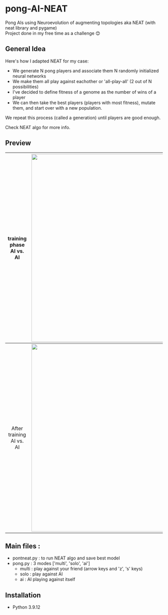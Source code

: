 # pong-AI-NEAT
Pong AIs using Neuroevolution of augmenting topologies aka NEAT (with neat library and pygame) \
Project done in my free time as a challenge :blush: 

## General Idea 
Here's how I adapted NEAT for my case: 
  - We generate N pong players and associate them N randomly initialized neural networks
  - We make them all play against eachother or 'all-play-all' (2 out of N possibilities)
  - I've decided to define fitness of a genome as the number of wins of a player
  - We can then take the best players (players with most fitness), mutate them, and start over with a new population. 

We repeat this process (called a generation) until players are good enough. 

Check NEAT algo for more info. 

## Preview 
<div align="center">


training phase <br/> AI vs. AI            |   <img src="https://user-images.githubusercontent.com/62900180/188200339-c6165305-17d7-4f1e-8640-089a623e577f.gif" width="600"/>
:-------------------------:|:-------------------------:
 After training <br/> AI vs. AI | <img src="https://user-images.githubusercontent.com/62900180/188200362-09725b05-5a96-4d21-97f6-175df65fdc23.gif" width="600"/>
</div>

## Main files :
- pontneat.py : to run NEAT algo and save best model 
- pong.py : 3 modes ['multi', 'solo', 'ai']
    - multi : play against your friend (arrow keys and 'z', 's' keys) 
    - solo : play against AI 
    - ai : AI playing against itself 

## Installation 
- Python 3.9.12


